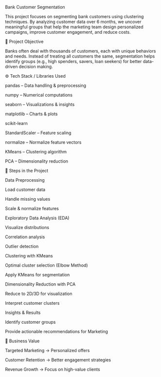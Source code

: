 Bank Customer Segmentation

This project focuses on segmenting bank customers using clustering techniques. By analyzing customer data over 6 months, we uncover meaningful groups that help the marketing team design personalized campaigns, improve customer engagement, and reduce costs.

📌 Project Objective

Banks often deal with thousands of customers, each with unique behaviors and needs. Instead of treating all customers the same, segmentation helps identify groups (e.g., high spenders, savers, loan seekers) for better data-driven decision making.

⚙️ Tech Stack / Libraries Used

pandas – Data handling & preprocessing

numpy – Numerical computations

seaborn – Visualizations & insights

matplotlib – Charts & plots

scikit-learn

StandardScaler – Feature scaling

normalize – Normalize feature vectors

KMeans – Clustering algorithm

PCA – Dimensionality reduction

🚀 Steps in the Project

Data Preprocessing

Load customer data

Handle missing values

Scale & normalize features

Exploratory Data Analysis (EDA)

Visualize distributions

Correlation analysis

Outlier detection

Clustering with KMeans

Optimal cluster selection (Elbow Method)

Apply KMeans for segmentation

Dimensionality Reduction with PCA

Reduce to 2D/3D for visualization

Interpret customer clusters

Insights & Results

Identify customer groups

Provide actionable recommendations for Marketing


🎯 Business Value

Targeted Marketing → Personalized offers

Customer Retention → Better engagement strategies

Revenue Growth → Focus on high-value clients
